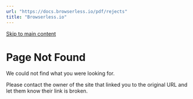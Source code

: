 ```yaml
---
url: "https://docs.browserless.io/pdf/rejects"
title: "Browserless.io"
---
```


[Skip to main content](https://docs.browserless.io/pdf/rejects#__docusaurus_skipToContent_fallback)

# Page Not Found

We could not find what you were looking for.

Please contact the owner of the site that linked you to the original URL and let them know their link is broken.